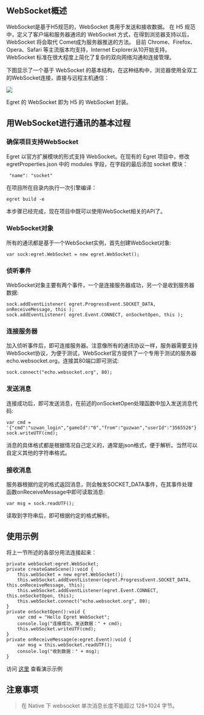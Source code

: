 ## WebSocket概述

WebSocket是基于H5规范的，WebSocket 类用于发送和接收数据。 在 H5 规范中，定义了客户端和服务器通讯的 WebSocket 方式，在得到浏览器支持以后，WebSocket 将会取代 Comet成为服务器推送的方法。 目前 Chrome、Firefox、Opera、Safari 等主流版本均支持，Internet Explorer从10开始支持。 WebSocket 标准在很大程度上简化了复杂的双向网络沟通和连接管理。

下图显示了一个基于 WebSocket 的基本结构，在这种结构中，浏览器使用全双工的WebSocket连接，直接与远程主机通信：

![](55657d85aef90.jpg)

Egret 的 WebSocket 即为 H5 的 WebSocket 封装。

## 用WebSocket进行通讯的基本过程

### 确保项目支持WebSocket

Egret 以官方扩展模块的形式支持 WebSocket。在现有的 Egret 项目中，修改 egretProperties.json 中的 modules 字段，在字段的最后添加 socket 模块：

```
 "name": "socket"
```

在项目所在目录内执行一次引擎编译：

```
egret build -e
```
本步骤已经完成，现在项目中既可以使用WebSocket相关的API了。

### WebSocket对象

所有的通讯都是基于一个WebSocket实例，首先创建WebSocket对象:

```
var sock:egret.WebSocket = new egret.WebSocket();
```

### 侦听事件

WebSocket对象主要有两个事件，一个是连接服务器成功，另一个是收到服务器数据:

```
sock.addEventListener( egret.ProgressEvent.SOCKET_DATA, onReceiveMessage, this );
sock.addEventListener( egret.Event.CONNECT, onSocketOpen, this );
```

### 连接服务器

加入侦听事件后，即可连接服务器。注意像所有的通讯协议一样，服务器需要支持WebSocket协议，为便于测试，WebSocket官方提供了一个专用于测试的服务器echo.websocket.org，连接其80端口即可测试:

```
sock.connect("echo.websocket.org", 80);
```

### 发送消息

连接成功后，即可发送消息，在前述的onSocketOpen处理函数中加入发送消息代码:
```
var cmd = '{"cmd":"uzwan_login","gameId":"0","from":"guzwan","userId":"3565526"}';
sock.writeUTF(cmd);
```
消息的具体格式都是根据情况自己定义的，通常是json格式，便于解析。当然可以自定义其他的字符串格式。

### 接收消息

服务器根据约定的格式返回消息，则会触发SOCKET_DATA事件，在其事件处理函数onReceiveMessage中即可读取消息:
```
var msg = sock.readUTF();
```
读取到字符串后，即可根据约定的格式解析。

## 使用示例

将上一节所述的各部分用法连接起来：

```
private webSocket:egret.WebSocket;
private createGameScene():void {    
    this.webSocket = new egret.WebSocket();        
    this.webSocket.addEventListener(egret.ProgressEvent.SOCKET_DATA, this.onReceiveMessage, this);                            
    this.webSocket.addEventListener(egret.Event.CONNECT, this.onSocketOpen, this);    
    this.webSocket.connect("echo.websocket.org", 80);
}
private onSocketOpen():void {    
	var cmd = "Hello Egret WebSocket";    
	console.log("连接成功，发送数据：" + cmd);    
	this.webSocket.writeUTF(cmd);
}
private onReceiveMessage(e:egret.Event):void {    
    var msg = this.webSocket.readUTF();    
    console.log("收到数据：" + msg);
}
```
访问 [这里](http://static.egret-labs.org/egret-game/example/html5/websocket/) 查看演示示例

## 注意事项

> 在 Native 下 websocket 单次消息长度不能超过 128*1024 字节。